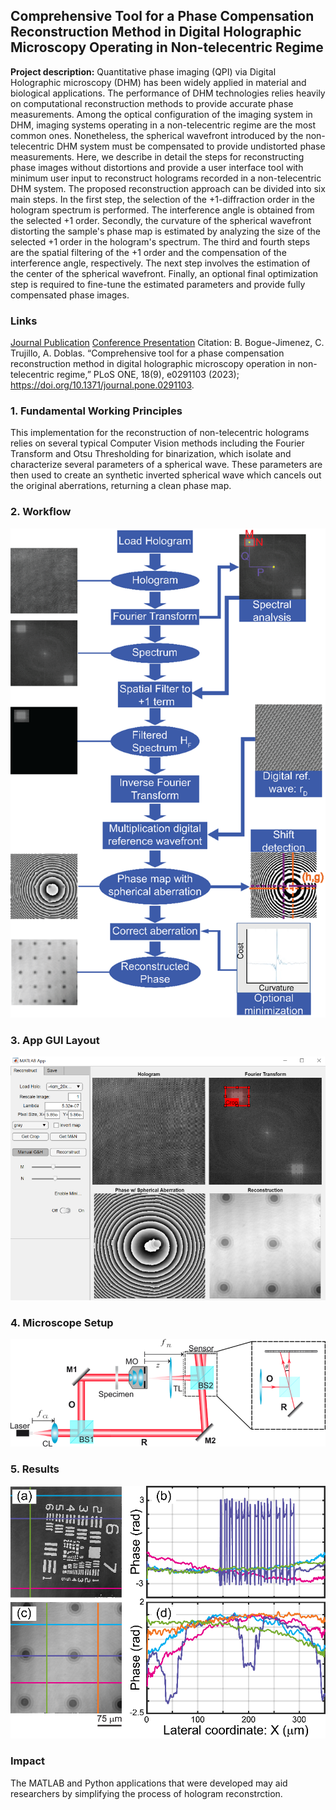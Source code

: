 ## Comprehensive Tool for a Phase Compensation Reconstruction Method in Digital Holographic Microscopy Operating in Non-telecentric Regime

**Project description:** Quantitative phase imaging (QPI) via Digital Holographic microscopy (DHM) has been widely applied in material and biological applications. The performance of DHM technologies relies heavily on computational reconstruction methods to provide accurate phase measurements. Among the optical configuration of the imaging system in DHM, imaging systems operating in a non-telecentric regime are the most common ones. Nonetheless, the spherical wavefront introduced by the non-telecentric DHM system must be compensated to provide undistorted phase measurements. Here, we describe in detail the steps for reconstructing phase images without distortions and provide a user interface tool with minimum user input to reconstruct holograms recorded in a non-telecentric DHM system. The proposed reconstruction approach can be divided into six main steps. In the first step, the selection of the +1-diffraction order in the hologram spectrum is performed. The interference angle is obtained from the selected +1 order. Secondly, the curvature of the spherical wavefront distorting the sample's phase map is estimated by analyzing the size of the selected +1 order in the hologram's spectrum. The third and fourth steps are the spatial filtering of the +1 order and the compensation of the interference angle, respectively. The next step involves the estimation of the center of the spherical wavefront. Finally, an optional final optimization step is required to fine-tune the estimated parameters and provide fully compensated phase images.

### Links

[Journal Publication](/pdf//2023-nonteletool-PLoSONE-FINAL.pdf)
[Conference Presentation](/pdf/SPIE2023-West-DHM-NonTele-Final.pdf)
Citation: B. Bogue-Jimenez, C. Trujillo, A. Doblas. “Comprehensive tool for a phase compensation reconstruction method in digital holographic microscopy operation in non-telecentric regime,” PLoS ONE, 18(9), e0291103 (2023); https://doi.org/10.1371/journal.pone.0291103.

### 1. Fundamental Working Principles

This implementation for the reconstruction of non-telecentric holograms relies on several typical Computer Vision methods including the Fourier Transform and Otsu Thresholding for binarization, which isolate and characterize several parameters of a spherical wave. These parameters are then used to create an synthetic inverted spherical wave which cancels out the original aberrations, returning a clean phase map.   

### 2. Workflow

<img src="images/noteleApp/Picture1.png?raw=true"/>

### 3. App GUI Layout

<img src="images/noteleApp/Picture3.png?raw=true"/>

### 4. Microscope Setup

<img src="images/noteleApp/Picture4.png?raw=true"/>

### 5. Results

<img src="images/noteleApp/Picture6.png?raw=true"/>

### Impact

The MATLAB and Python applications that were developed may aid researchers by simplifying the process of hologram reconstrction. 
